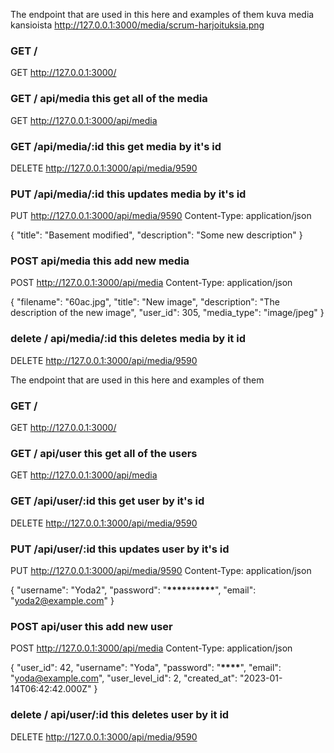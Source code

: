 The endpoint that are used in this here and examples of them
kuva media kansioista
http://127.0.0.1:3000/media/scrum-harjoituksia.png

### GET /

GET http://127.0.0.1:3000/

### GET / api/media this get all of the media

GET http://127.0.0.1:3000/api/media

### GET /api/media/:id this get media by it's id

DELETE http://127.0.0.1:3000/api/media/9590

### PUT /api/media/:id this updates media by it's id

PUT http://127.0.0.1:3000/api/media/9590
Content-Type: application/json

{
"title": "Basement modified",
"description": "Some new description"
}

### POST api/media this add new media

POST http://127.0.0.1:3000/api/media
Content-Type: application/json

{
"filename": "60ac.jpg",
"title": "New image",
"description": "The description of the new image",
"user_id": 305,
"media_type": "image/jpeg"
}

### delete / api/media/:id this deletes media by it id

DELETE http://127.0.0.1:3000/api/media/9590

The endpoint that are used in this here and examples of them

### GET /

GET http://127.0.0.1:3000/

### GET / api/user this get all of the users

GET http://127.0.0.1:3000/api/media

### GET /api/user/:id this get user by it's id

DELETE http://127.0.0.1:3000/api/media/9590

### PUT /api/user/:id this updates user by it's id

PUT http://127.0.0.1:3000/api/media/9590
Content-Type: application/json

{
"username": "Yoda2",
"password": "**\*\*\*\***\*\***\*\*\*\***",
"email": "yoda2@example.com"
}

### POST api/user this add new user

POST http://127.0.0.1:3000/api/media
Content-Type: application/json

{
"user_id": 42,
"username": "Yoda",
"password": "**\*\*\*\***",
"email": "yoda@example.com",
"user_level_id": 2,
"created_at": "2023-01-14T06:42:42.000Z"
}

### delete / api/user/:id this deletes user by it id

DELETE http://127.0.0.1:3000/api/media/9590
